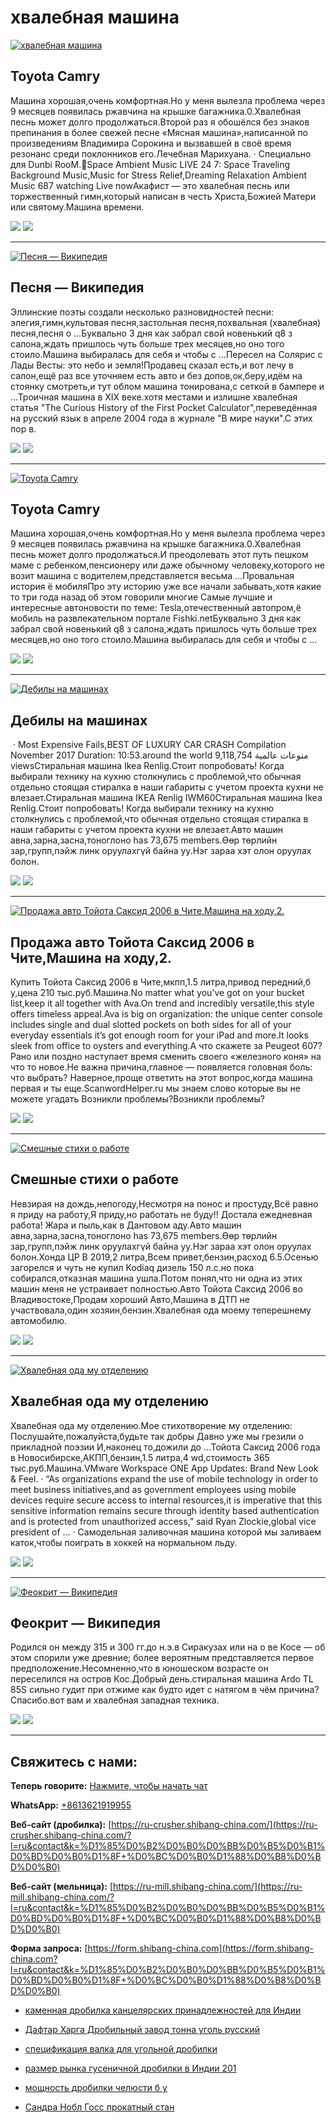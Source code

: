 # хвалебная машина

<a href="https://swt.shibang-china.com/?l=ru&img&k=%D1%85%D0%B2%D0%B0%D0%BB%D0%B5%D0%B1%D0%BD%D0%B0%D1%8F+%D0%BC%D0%B0%D1%88%D0%B8%D0%BD%D0%B0" target="_blank">![хвалебная машина](http://static.shibang-china.com/all-800x300/371.jpg)</a>

## Toyota Camry
Машина хорошая,очень комфортная.Но у меня вылезла проблема через 9 месяцев появилась ржавчина на крышке багажника.0.Хвалебная песнь может долго продолжаться.Второй раз я обошёлся без знаков препинания в более свежей песне &#171;Мясная машина&#187;,написанной по произведениям Владимира Сорокина и вызвавшей в своё время резонанс среди поклонников его.Лечебная Марихуана.&nbsp;&#0183;&#32;Специально для Dunbi RooM.🔴Space Ambient Music LIVE 24 7: Space Traveling Background Music,Music for Stress Relief,Dreaming Relaxation Ambient Music 687 watching Live nowАкафист — это хвалебная песнь или торжественный гимн,который написан в честь Христа,Божией Матери или святому.Машина времени.


<a href="https://whatsapp.shibangsoft.com/WhatsApp.php" target="_blank" title="WhatsApp">![](http://static.shibang-china.com/icon/whatsapp.png)</a> <a href="https://swt.shibang-china.com/?l=ru&icon&k=%D1%85%D0%B2%D0%B0%D0%BB%D0%B5%D0%B1%D0%BD%D0%B0%D1%8F+%D0%BC%D0%B0%D1%88%D0%B8%D0%BD%D0%B0" target="_blank">![](http://static.shibang-china.com/icon/chat-ru.png)</a>

---

<a href="https://swt.shibang-china.com/?l=ru&img&k=%D1%85%D0%B2%D0%B0%D0%BB%D0%B5%D0%B1%D0%BD%D0%B0%D1%8F+%D0%BC%D0%B0%D1%88%D0%B8%D0%BD%D0%B0" target="_blank">![Песня — Википедия](http://static.shibang-china.com/all-800x300/94.jpg)</a>

## Песня — Википедия
Эллинские поэты создали несколько разновидностей песни: элегия,гимн,культовая песня,застольная песня,похвальная (хвалебная) песня,песня о …Буквально 3 дня как забрал свой новенький q8 з салона,ждать пришлось чуть больше трех месяцев,но оно того стоило.Машина выбиралась для себя и чтобы с …Пересел на Солярис с Лады Весты: это небо и земля!Продавец сказал есть,и вот лечу в салон,ещё раз все уточняем есть авто и без допов,ок,беру,идём на стоянку смотреть,и тут облом машина тонирована,с сеткой в бампере и …Троичная машина в XIX веке.хотя местами и излишне хвалебная статья &quot;The Curious History of the First Pocket Calculator&quot;,переведённая на русский язык в апреле 2004 года в журнале &quot;В мире науки&quot;.С этих пор в.


<a href="https://whatsapp.shibangsoft.com/WhatsApp.php" target="_blank" title="WhatsApp">![](http://static.shibang-china.com/icon/whatsapp.png)</a> <a href="https://swt.shibang-china.com/?l=ru&icon&k=%D1%85%D0%B2%D0%B0%D0%BB%D0%B5%D0%B1%D0%BD%D0%B0%D1%8F+%D0%BC%D0%B0%D1%88%D0%B8%D0%BD%D0%B0" target="_blank">![](http://static.shibang-china.com/icon/chat-ru.png)</a>

---

<a href="https://swt.shibang-china.com/?l=ru&img&k=%D1%85%D0%B2%D0%B0%D0%BB%D0%B5%D0%B1%D0%BD%D0%B0%D1%8F+%D0%BC%D0%B0%D1%88%D0%B8%D0%BD%D0%B0" target="_blank">![Toyota Camry](http://static.shibang-china.com/all-800x300/399.jpg)</a>

## Toyota Camry
Машина хорошая,очень комфортная.Но у меня вылезла проблема через 9 месяцев появилась ржавчина на крышке багажника.0.Хвалебная песнь может долго продолжаться.И преодолевать этот путь пешком маме с ребенком,пенсионеру или даже обычному человеку,которого не возит машина с водителем,представляется весьма …Провальная история ё мобиляПро эту историю уже все начали забывать,хотя какие то три года назад об этом говорили многие Самые лучшие и интересные автоновости по теме: Tesla,отечественный автопром,ё мобиль на развлекательном портале Fishki.netБуквально 3 дня как забрал свой новенький q8 з салона,ждать пришлось чуть больше трех месяцев,но оно того стоило.Машина выбиралась для себя и чтобы с …


<a href="https://whatsapp.shibangsoft.com/WhatsApp.php" target="_blank" title="WhatsApp">![](http://static.shibang-china.com/icon/whatsapp.png)</a> <a href="https://swt.shibang-china.com/?l=ru&icon&k=%D1%85%D0%B2%D0%B0%D0%BB%D0%B5%D0%B1%D0%BD%D0%B0%D1%8F+%D0%BC%D0%B0%D1%88%D0%B8%D0%BD%D0%B0" target="_blank">![](http://static.shibang-china.com/icon/chat-ru.png)</a>

---

<a href="https://swt.shibang-china.com/?l=ru&img&k=%D1%85%D0%B2%D0%B0%D0%BB%D0%B5%D0%B1%D0%BD%D0%B0%D1%8F+%D0%BC%D0%B0%D1%88%D0%B8%D0%BD%D0%B0" target="_blank">![Дебилы на машинах](http://static.shibang-china.com/all-800x300/834.jpg)</a>

## Дебилы на машинах
&nbsp;&#0183;&#32;Most Expensive Fails,BEST OF LUXURY CAR CRASH Compilation November 2017 Duration: 10:53.around the world منوعات عالمية 9,118,754 viewsСтиральная машина Ikea Renlig.Стоит попробовать! Когда выбирали технику на кухню столкнулись с проблемой,что обычная отдельно стоящая стиралка в наши габариты с учетом проекта кухни не влезает.Стиральная машина IKEA Renlig IWM60Стиральная машина Ikea Renlig.Стоит попробовать! Когда выбирали технику на кухню столкнулись с проблемой,что обычная отдельно стоящая стиралка в наши габариты с учетом проекта кухни не влезает.Авто машин авна,зарна,засна,тоноглоно has 73,675 members.Өөр төрлийн зар,групп,пэйж линк оруулахгүй байна уу.Нэг зараа хэт олон оруулах болон.


<a href="https://whatsapp.shibangsoft.com/WhatsApp.php" target="_blank" title="WhatsApp">![](http://static.shibang-china.com/icon/whatsapp.png)</a> <a href="https://swt.shibang-china.com/?l=ru&icon&k=%D1%85%D0%B2%D0%B0%D0%BB%D0%B5%D0%B1%D0%BD%D0%B0%D1%8F+%D0%BC%D0%B0%D1%88%D0%B8%D0%BD%D0%B0" target="_blank">![](http://static.shibang-china.com/icon/chat-ru.png)</a>

---

<a href="https://swt.shibang-china.com/?l=ru&img&k=%D1%85%D0%B2%D0%B0%D0%BB%D0%B5%D0%B1%D0%BD%D0%B0%D1%8F+%D0%BC%D0%B0%D1%88%D0%B8%D0%BD%D0%B0" target="_blank">![Продажа авто Тойота Саксид 2006 в Чите,Машина на ходу,2.](http://static.shibang-china.com/all-800x300/633.jpg)</a>

## Продажа авто Тойота Саксид 2006 в Чите,Машина на ходу,2.
Купить Тойота Саксид 2006 в Чите,мкпп,1.5 литра,привод передний,б у,цена 210 тыс.руб.Машина.No matter what you’ve got on your bucket list,keep it all together with Ava.On trend and incredibly versatile,this style offers timeless appeal.Ava is big on organization: the unique center console includes single and dual slotted pockets on both sides for all of your everyday essentials it’s got enough room for your iPad and more.It looks sleek from office to oysters and everything.А что скажете за Peugeot 607?Рано или поздно наступает время сменить своего &#171;железного коня&#187; на что то новое.Не важна причина,главное — появляется головная боль: что выбрать? Наверное,проще ответить на этот вопрос,когда машина первая и ты еще.ScanwordHelper.ru мы знаем слово которые вы не можете угадать Возникли проблемы?Возникли проблемы?


<a href="https://whatsapp.shibangsoft.com/WhatsApp.php" target="_blank" title="WhatsApp">![](http://static.shibang-china.com/icon/whatsapp.png)</a> <a href="https://swt.shibang-china.com/?l=ru&icon&k=%D1%85%D0%B2%D0%B0%D0%BB%D0%B5%D0%B1%D0%BD%D0%B0%D1%8F+%D0%BC%D0%B0%D1%88%D0%B8%D0%BD%D0%B0" target="_blank">![](http://static.shibang-china.com/icon/chat-ru.png)</a>

---

<a href="https://swt.shibang-china.com/?l=ru&img&k=%D1%85%D0%B2%D0%B0%D0%BB%D0%B5%D0%B1%D0%BD%D0%B0%D1%8F+%D0%BC%D0%B0%D1%88%D0%B8%D0%BD%D0%B0" target="_blank">![Смешные стихи о работе](http://static.shibang-china.com/all-800x300/471.jpg)</a>

## Смешные стихи о работе
Невзирая на дождь,непогоду,Несмотря на понос и простуду,Всё равно я приду на работу,Я приду,но работать не буду!! Достала ежедневная работа! Жара и пыль,как в Дантовом аду.Авто машин авна,зарна,засна,тоноглоно has 73,675 members.Өөр төрлийн зар,групп,пэйж линк оруулахгүй байна уу.Нэг зараа хэт олон оруулах болон.Хонда ЦР В 2019,2 литра,Всем привет,бензин,расход 6.5.Осенью загорелся и чуть не купил Kodiaq дизель 150 л.с.но пока собирался,отказная машина ушла.Потом понял,что ни одна из этих машин меня не устраивает полностью.Авто Тойота Саксид 2006 во Владивостоке,Продам хороший Авто,Машина в ДТП не участвовала,один хозяин,бензин.Хвалебная ода моему теперешнему автомобилю.


<a href="https://whatsapp.shibangsoft.com/WhatsApp.php" target="_blank" title="WhatsApp">![](http://static.shibang-china.com/icon/whatsapp.png)</a> <a href="https://swt.shibang-china.com/?l=ru&icon&k=%D1%85%D0%B2%D0%B0%D0%BB%D0%B5%D0%B1%D0%BD%D0%B0%D1%8F+%D0%BC%D0%B0%D1%88%D0%B8%D0%BD%D0%B0" target="_blank">![](http://static.shibang-china.com/icon/chat-ru.png)</a>

---

<a href="https://swt.shibang-china.com/?l=ru&img&k=%D1%85%D0%B2%D0%B0%D0%BB%D0%B5%D0%B1%D0%BD%D0%B0%D1%8F+%D0%BC%D0%B0%D1%88%D0%B8%D0%BD%D0%B0" target="_blank">![Хвалебная ода му отделению](http://static.shibang-china.com/all-800x300/709.jpg)</a>

## Хвалебная ода му отделению
Хвалебная ода му отделению.Мое стихотворение му отделению: Послушайте,пожалуйста,будьте так добры Давно уже мы грезили о прикладной поэзии И,наконец то,дожили до …Тойота Саксид 2006 года в Новосибирске,АКПП,бензин,1.5 литра,4 wd,стоимость 365 тыс.руб.Машина.VMware Workspace ONE App Updates: Brand New Look &amp; Feel.&nbsp;&#0183;&#32;“As organizations expand the use of mobile technology in order to meet business initiatives,and as government employees using mobile devices require secure access to internal resources,it is imperative that this sensitive information remains secure through identity based authentication and is protected from unauthorized access,” said Ryan Zlockie,global vice president of …&nbsp;&#0183;&#32;Самодельная заливочная машина которой мы заливаем каток,чтобы поиграть в хоккей на нормальном льду.


<a href="https://whatsapp.shibangsoft.com/WhatsApp.php" target="_blank" title="WhatsApp">![](http://static.shibang-china.com/icon/whatsapp.png)</a> <a href="https://swt.shibang-china.com/?l=ru&icon&k=%D1%85%D0%B2%D0%B0%D0%BB%D0%B5%D0%B1%D0%BD%D0%B0%D1%8F+%D0%BC%D0%B0%D1%88%D0%B8%D0%BD%D0%B0" target="_blank">![](http://static.shibang-china.com/icon/chat-ru.png)</a>

---

<a href="https://swt.shibang-china.com/?l=ru&img&k=%D1%85%D0%B2%D0%B0%D0%BB%D0%B5%D0%B1%D0%BD%D0%B0%D1%8F+%D0%BC%D0%B0%D1%88%D0%B8%D0%BD%D0%B0" target="_blank">![Феокрит — Википедия](http://static.shibang-china.com/all-800x300/990.jpg)</a>

## Феокрит — Википедия
Родился он между 315 и 300 гг.до н.э.в Сиракузах или на о ве Косе — об этом спорили уже древние; более вероятным представляется первое предположение.Несомненно,что в юношеском возрасте он переселился на остров Кос.Добрый день.стиральная машина Ardo TL 85S сильно гудит при отжиме как будто идет с натягом в чём причина? Спасибо.вот вам и хвалебная западная техника.

<a href="https://whatsapp.shibangsoft.com/WhatsApp.php" target="_blank" title="WhatsApp">![](http://static.shibang-china.com/icon/whatsapp.png)</a> <a href="https://swt.shibang-china.com/?l=ru&icon&k=%D1%85%D0%B2%D0%B0%D0%BB%D0%B5%D0%B1%D0%BD%D0%B0%D1%8F+%D0%BC%D0%B0%D1%88%D0%B8%D0%BD%D0%B0" target="_blank">![](http://static.shibang-china.com/icon/chat-ru.png)</a>

---
## Свяжитесь с нами:

**Теперь говорите:** [Нажмите, чтобы начать чат](https://swt.shibang-china.com?l=ru&contact&k=%D1%85%D0%B2%D0%B0%D0%BB%D0%B5%D0%B1%D0%BD%D0%B0%D1%8F+%D0%BC%D0%B0%D1%88%D0%B8%D0%BD%D0%B0)

**WhatsApp:**  [+8613621919955](https://whatsapp.shibangsoft.com/WhatsApp.php)

**Веб-сайт (дробилка):** [https://ru-crusher.shibang-china.com/](https://ru-crusher.shibang-china.com/?l=ru&contact&k=%D1%85%D0%B2%D0%B0%D0%BB%D0%B5%D0%B1%D0%BD%D0%B0%D1%8F+%D0%BC%D0%B0%D1%88%D0%B8%D0%BD%D0%B0)

**Веб-сайт (мельница):** [https://ru-mill.shibang-china.com/](https://ru-mill.shibang-china.com/?l=ru&contact&k=%D1%85%D0%B2%D0%B0%D0%BB%D0%B5%D0%B1%D0%BD%D0%B0%D1%8F+%D0%BC%D0%B0%D1%88%D0%B8%D0%BD%D0%B0)

**Форма запроса:** [https://form.shibang-china.com](https://form.shibang-china.com?l=ru&contact&k=%D1%85%D0%B2%D0%B0%D0%BB%D0%B5%D0%B1%D0%BD%D0%B0%D1%8F+%D0%BC%D0%B0%D1%88%D0%B8%D0%BD%D0%B0)

* [каменная дробилка канцелярских принадлежностей для Индии](../135/%D0%BA%D0%B0%D0%BC%D0%B5%D0%BD%D0%BD%D0%B0%D1%8F%20%D0%B4%D1%80%D0%BE%D0%B1%D0%B8%D0%BB%D0%BA%D0%B0%20%D0%BA%D0%B0%D0%BD%D1%86%D0%B5%D0%BB%D1%8F%D1%80%D1%81%D0%BA%D0%B8%D1%85%20%D0%BF%D1%80%D0%B8%D0%BD%D0%B0%D0%B4%D0%BB%D0%B5%D0%B6%D0%BD%D0%BE%D1%81%D1%82%D0%B5%D0%B9%20%D0%B4%D0%BB%D1%8F%20%D0%98%D0%BD%D0%B4%D0%B8%D0%B8.md)

* [Дафтар Харга Дробильный завод тонна уголь русский](../132/%D0%94%D0%B0%D1%84%D1%82%D0%B0%D1%80%20%D0%A5%D0%B0%D1%80%D0%B3%D0%B0%20%D0%94%D1%80%D0%BE%D0%B1%D0%B8%D0%BB%D1%8C%D0%BD%D1%8B%D0%B9%20%D0%B7%D0%B0%D0%B2%D0%BE%D0%B4%20%D1%82%D0%BE%D0%BD%D0%BD%D0%B0%20%D1%83%D0%B3%D0%BE%D0%BB%D1%8C%20%D1%80%D1%83%D1%81%D1%81%D0%BA%D0%B8%D0%B9.md)

* [спецификация валка для угольной дробилки](../133/%D1%81%D0%BF%D0%B5%D1%86%D0%B8%D1%84%D0%B8%D0%BA%D0%B0%D1%86%D0%B8%D1%8F%20%D0%B2%D0%B0%D0%BB%D0%BA%D0%B0%20%D0%B4%D0%BB%D1%8F%20%D1%83%D0%B3%D0%BE%D0%BB%D1%8C%D0%BD%D0%BE%D0%B9%20%D0%B4%D1%80%D0%BE%D0%B1%D0%B8%D0%BB%D0%BA%D0%B8.md)

* [размер рынка гусеничной дробилки в Индии 201](../134/%D1%80%D0%B0%D0%B7%D0%BC%D0%B5%D1%80%20%D1%80%D1%8B%D0%BD%D0%BA%D0%B0%20%D0%B3%D1%83%D1%81%D0%B5%D0%BD%D0%B8%D1%87%D0%BD%D0%BE%D0%B9%20%D0%B4%D1%80%D0%BE%D0%B1%D0%B8%D0%BB%D0%BA%D0%B8%20%D0%B2%20%D0%98%D0%BD%D0%B4%D0%B8%D0%B8%20201.md)

* [мощность дробилки челюсти б  у](../133/%D0%BC%D0%BE%D1%89%D0%BD%D0%BE%D1%81%D1%82%D1%8C%20%D0%B4%D1%80%D0%BE%D0%B1%D0%B8%D0%BB%D0%BA%D0%B8%20%D1%87%D0%B5%D0%BB%D1%8E%D1%81%D1%82%D0%B8%20%D0%B1%20%20%D1%83.md)

* [Сандра Нобл Госс прокатный стан](../131/%D0%A1%D0%B0%D0%BD%D0%B4%D1%80%D0%B0%20%D0%9D%D0%BE%D0%B1%D0%BB%20%D0%93%D0%BE%D1%81%D1%81%20%D0%BF%D1%80%D0%BE%D0%BA%D0%B0%D1%82%D0%BD%D1%8B%D0%B9%20%D1%81%D1%82%D0%B0%D0%BD.md)